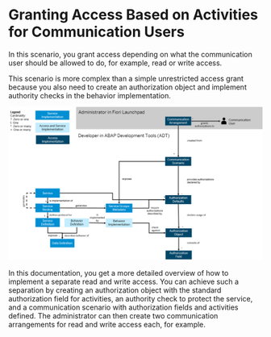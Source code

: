 <!-- loiobc9c2c927d47402e9bbdfba30e491046 -->

# Granting Access Based on Activities for Communication Users

In this scenario, you grant access depending on what the communication user should be allowed to do, for example, read or write access.

This scenario is more complex than a simple unrestricted access grant because you also need to create an authorization object and implement authority checks in the behavior implementation.

 ![](images/Access_Based_on_Activities_for_Communication_User_45ec340.png) 

In this documentation, you get a more detailed overview of how to implement a separate read and write access. You can achieve such a separation by creating an authorization object with the standard authorization field for activities, an authority check to protect the service, and a communication scenario with authorization fields and activities defined. The administrator can then create two communication arrangements for read and write access each, for example.

